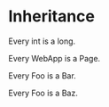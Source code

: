 # Inheritance

Every int is a long.
<!--  ^^^
error: cannot make non-class type 'int' inherit from a type [inherit.subtype.not.class]
               ^^^^
error: cannot inherit from non-class type 'long' [inherit.supertype.not.class]
-->

Every WebApp is a Page.
<!--  ^^^^^^
error: cannot make external class 'WebApp' inherit from a type [inherit.subtype.external]
                  ^^^^
error: cannot inherit from external class 'Page' [inherit.supertype.external]
-->

Every Foo is a Bar.
<!--           ^^^
note: 'Foo' was first declared to inherit from 'Bar' here [inherit.declaration.first]
-->

Every Foo is a Baz.
<!--  ^^^
error: cannot change supertype of 'Foo' which already inherits from 'Bar' [inherit.conflict]
-->
